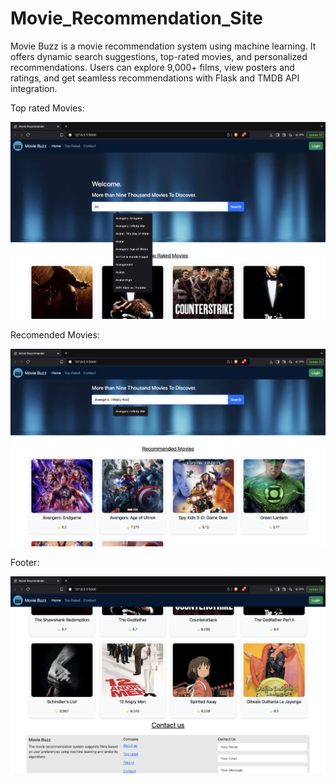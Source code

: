 # Movie_Recommendation_Site
Movie Buzz is a movie recommendation system using machine learning. It offers dynamic search suggestions, top-rated movies, and personalized recommendations. Users can explore 9,000+ films, view posters and ratings, and get seamless recommendations with Flask and TMDB API integration.

Top rated Movies:

![Image Alt](https://github.com/BahauddinSakib/Movie_Recommendation_Site/blob/b78899987a43c79ccf51c2737771585aa0e1f65e/Pic1.png)

Recomended Movies:

![Image Alt](https://github.com/BahauddinSakib/Movie_Recommendation_Site/blob/18264efdb0957f341ca6a7ce367f3632c0f4b511/Pic2.png)

Footer:

![Image Alt](https://github.com/BahauddinSakib/Movie_Recommendation_Site/blob/f4992105ed5fce59c3c770b002fad16953539b07/pic3.png)

